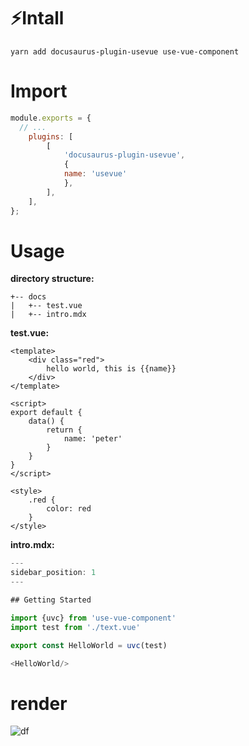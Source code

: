 # ⚡Intall

```shell
yarn add docusaurus-plugin-usevue use-vue-component
```

# Import

```js
module.exports = {
  // ...
    plugins: [
        [
            'docusaurus-plugin-usevue',
            {
            name: 'usevue'
            },
        ],
    ],
};
```

# Usage

**directory structure:**

```shell
+-- docs
|   +-- test.vue
|   +-- intro.mdx
```

**test.vue:**

```vue
<template>
    <div class="red">
        hello world, this is {{name}}
    </div>
</template>

<script>
export default {
    data() {
        return {
            name: 'peter'
        }
    }
}
</script>

<style>
    .red {
        color: red
    }
</style>
```

**intro.mdx:**

```js
---
sidebar_position: 1
---

## Getting Started

import {uvc} from 'use-vue-component'
import test from './text.vue'

export const HelloWorld = uvc(test)

<HelloWorld/>
```

# render

![df](https://img-blog.csdnimg.cn/a08bd8b839f44074a3f8b60da8af6e59.png)